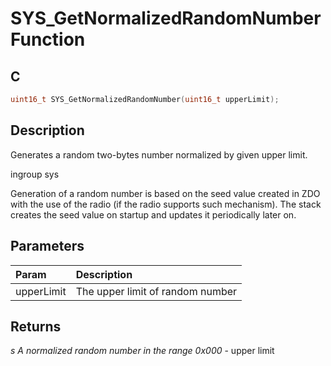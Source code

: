 # SYS_GetNormalizedRandomNumber Function

## C

```c
uint16_t SYS_GetNormalizedRandomNumber(uint16_t upperLimit);
```

## Description

 Generates a random two-bytes number normalized by given upper limit.

ingroup sys

Generation of a random number is based on the seed value created in ZDO
with the use of the radio (if the radio supports such mechanism). The stack
creates the seed value on startup and updates it periodically later on.

## Parameters

| Param | Description |
|:----- |:----------- |
| upperLimit | The upper limit of random number  

## Returns

*s A normalized random number in the range 0x000* - upper limit


